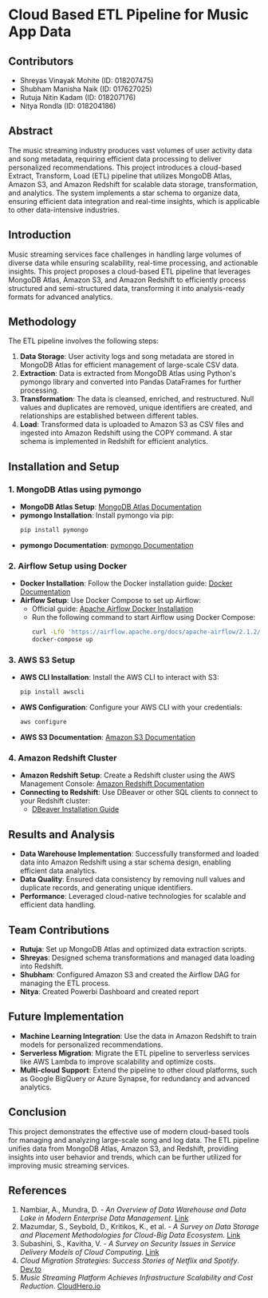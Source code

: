 # Cloud Based ETL Pipeline for Music App Data

## Contributors
- Shreyas Vinayak Mohite (ID: 018207475)
- Shubham Manisha Naik (ID: 017627025)
- Rutuja Nitin Kadam (ID: 018207176)
- Nitya Rondla (ID: 018204186)

## Abstract
The music streaming industry produces vast volumes of user activity data and song metadata, requiring efficient data processing to deliver personalized recommendations. This project introduces a cloud-based Extract, Transform, Load (ETL) pipeline that utilizes MongoDB Atlas, Amazon S3, and Amazon Redshift for scalable data storage, transformation, and analytics. The system implements a star schema to organize data, ensuring efficient data integration and real-time insights, which is applicable to other data-intensive industries.

## Introduction
Music streaming services face challenges in handling large volumes of diverse data while ensuring scalability, real-time processing, and actionable insights. This project proposes a cloud-based ETL pipeline that leverages MongoDB Atlas, Amazon S3, and Amazon Redshift to efficiently process structured and semi-structured data, transforming it into analysis-ready formats for advanced analytics.

## Methodology
The ETL pipeline involves the following steps:

1. **Data Storage**: User activity logs and song metadata are stored in MongoDB Atlas for efficient management of large-scale CSV data.
2. **Extraction**: Data is extracted from MongoDB Atlas using Python's pymongo library and converted into Pandas DataFrames for further processing.
3. **Transformation**: The data is cleansed, enriched, and restructured. Null values and duplicates are removed, unique identifiers are created, and relationships are established between different tables.
4. **Load**: Transformed data is uploaded to Amazon S3 as CSV files and ingested into Amazon Redshift using the COPY command. A star schema is implemented in Redshift for efficient analytics.

## Installation and Setup

### 1. MongoDB Atlas using pymongo
- **MongoDB Atlas Setup**: [MongoDB Atlas Documentation](https://www.mongodb.com/docs/atlas/getting-started/)
- **pymongo Installation**: Install pymongo via pip:
  ```sh
  pip install pymongo
  ```
- **pymongo Documentation**: [pymongo Documentation](https://pymongo.readthedocs.io/en/stable/)

### 2. Airflow Setup using Docker
- **Docker Installation**: Follow the Docker installation guide: [Docker Documentation](https://docs.docker.com/get-docker/)
- **Airflow Setup**: Use Docker Compose to set up Airflow:
  - Official guide: [Apache Airflow Docker Installation](https://airflow.apache.org/docs/apache-airflow/stable/start/docker.html)
  - Run the following command to start Airflow using Docker Compose:
    ```sh
    curl -LfO 'https://airflow.apache.org/docs/apache-airflow/2.1.2/docker-compose.yaml'
    docker-compose up
    ```

### 3. AWS S3 Setup
- **AWS CLI Installation**: Install the AWS CLI to interact with S3:
  ```sh
  pip install awscli
  ```
- **AWS Configuration**: Configure your AWS CLI with your credentials:
  ```sh
  aws configure
  ```
- **AWS S3 Documentation**: [Amazon S3 Documentation](https://docs.aws.amazon.com/s3/index.html)

### 4. Amazon Redshift Cluster
- **Amazon Redshift Setup**: Create a Redshift cluster using the AWS Management Console: [Amazon Redshift Documentation](https://docs.aws.amazon.com/redshift/latest/gsg/getting-started.html)
- **Connecting to Redshift**: Use DBeaver or other SQL clients to connect to your Redshift cluster:
  - [DBeaver Installation Guide](https://dbeaver.io/download/)

## Results and Analysis
- **Data Warehouse Implementation**: Successfully transformed and loaded data into Amazon Redshift using a star schema design, enabling efficient data analytics.
- **Data Quality**: Ensured data consistency by removing null values and duplicate records, and generating unique identifiers.
- **Performance**: Leveraged cloud-native technologies for scalable and efficient data handling.

## Team Contributions
- **Rutuja**: Set up MongoDB Atlas and optimized data extraction scripts.
- **Shreyas**: Designed schema transformations and managed data loading into Redshift.
- **Shubham**: Configured Amazon S3 and created the Airflow DAG for managing the ETL process.
- **Nitya**: Created Powerbi Dashboard and created report

## Future Implementation
- **Machine Learning Integration**: Use the data in Amazon Redshift to train models for personalized recommendations.
- **Serverless Migration**: Migrate the ETL pipeline to serverless services like AWS Lambda to improve scalability and optimize costs.
- **Multi-cloud Support**: Extend the pipeline to other cloud platforms, such as Google BigQuery or Azure Synapse, for redundancy and advanced analytics.

## Conclusion
This project demonstrates the effective use of modern cloud-based tools for managing and analyzing large-scale song and log data. The ETL pipeline unifies data from MongoDB Atlas, Amazon S3, and Redshift, providing insights into user behavior and trends, which can be further utilized for improving music streaming services.

## References
1. Nambiar, A., Mundra, D. - *An Overview of Data Warehouse and Data Lake in Modern Enterprise Data Management*. [Link](https://doi.org/10.3390/bdcc6040132)
2. Mazumdar, S., Seybold, D., Kritikos, K., et al. - *A Survey on Data Storage and Placement Methodologies for Cloud-Big Data Ecosystem*. [Link](https://doi.org/10.1186/s40537-019-0178-3)
3. Subashini, S., Kavitha, V. - *A Survey on Security Issues in Service Delivery Models of Cloud Computing*. [Link](https://www.sciencedirect.com/science/article/abs/pii/S1084804510001281)
4. *Cloud Migration Strategies: Success Stories of Netflix and Spotify*. [Dev.to](https://dev.to/citrux-digital/cloud-migration-strategies-success-stories-of-netflix-and-spotify-118h)
5. *Music Streaming Platform Achieves Infrastructure Scalability and Cost Reduction*. [CloudHero.io](https://cloudhero.io/music-streaming-platform-achieves-infrastructure-scalability-and-75-cost-reduction)
